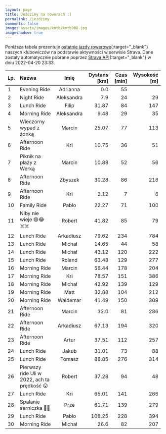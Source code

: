 ```yaml
---
layout: page
title: Jeździmy na rowerach :)
permalink: /jezdzimy
comments: false
image: assets/images/kmtb/kmtb008.jpg
imageshadow: true
---
```


Poniższa tabela prezentuje [ostatnie jazdy rowerowe](https://www.strava.com/clubs/336381){:target="_blank"} naszych klubowiczów na podstawie aktywności w serwisie Strava. Dane zostały automatycznie pobrane poprzez [Strava API](https://developers.strava.com/docs/reference/#api-Clubs-getClubActivitiesById){:target="_blank"} w dniu 2022-04-20 23:33.

Lp. | Nazwa | Imię | Dystans [km] | Czas [min] | Wysokość [m]
:--- | :--- | :---: | ---: | ---: | ---:
1|Evening Ride|Adrianna|0.0|55|
2|Night Ride|Aleksandra|7.9|24|29
3|Lunch Ride|Filip|31.87|84|147
4|Morning Ride|Aleksandra|9.48|29|35
5|Wieczorny wypad z żonką|Marcin|25.07|77|113
6|Afternoon Ride|Kri|10.75|36|51
7|Piknik na plaży z Werką|Marcin|10.88|52|56
8|Afternoon Ride|Zbyszek|30.28|86|216
9|Afternoon Ride|Kri|2.12|7|6
10|Family Ride|Pablo|22.27|71|100
11|Niby nie wieje 😄😂☠️☠️|Robert|41.82|85|79
12|Lunch Ride|Arkadiusz|79.62|234|784
13|Lunch Ride|Michał|14.65|44|58
14|Lunch Ride|Michał|43.12|120|222
15|Lunch Ride|Roland|63.48|129|277
16|Morning Ride|Marcin|56.44|178|204
17|Morning Ride|Kri|78.57|151|386
18|Morning Ride|Michał|42.92|139|129
19|Morning Ride|Matt|32.88|104|212
20|Morning Ride|Waldemar|41.49|150|309
21|Afternoon Ride|Marcin|32.0|81|286
22|Afternoon Ride|Arkadiusz|67.13|194|320
23|Afternoon Ride|Artur|37.51|112|257
24|Lunch Ride|Jakub|31.01|73|88
25|Lunch Ride|Tomasz|88.85|276|314
26|Pierwszy ride Uli w 2022, ach ta prędkość 😜|Robert|37.28|94|48
27|Lunch Ride|Kri|65.01|141|266
28|Spalanie serniczka 🍰😋|Prze|61.71|139|279
29|Lunch Ride|Pablo|108.25|228|394
30|Morning Ride|Michał|26.6|82|207
